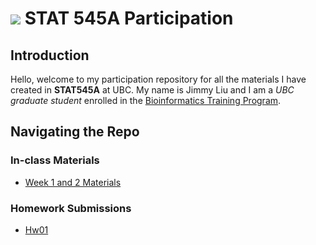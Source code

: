 # ![](https://i.imgur.com/nQz5jVF.png) STAT 545A Participation 

## Introduction

  Hello, welcome to my participation repository for all the materials I have created in __STAT545A__ at UBC. My name is Jimmy Liu and I am a _UBC graduate student_ enrolled in the [Bioinformatics Training Program](http://www.bioinformatics.ubc.ca/).

## Navigating the Repo
### __In-class Materials__

* [Week 1 and 2 Materials](https://github.com/jimmyliu1326/STAT545-participation/tree/master/Week_1%2B2)

### __Homework Submissions__

* [Hw01](https://github.com/jimmyliu1326/STAT545-participation/tree/master/hw01)
